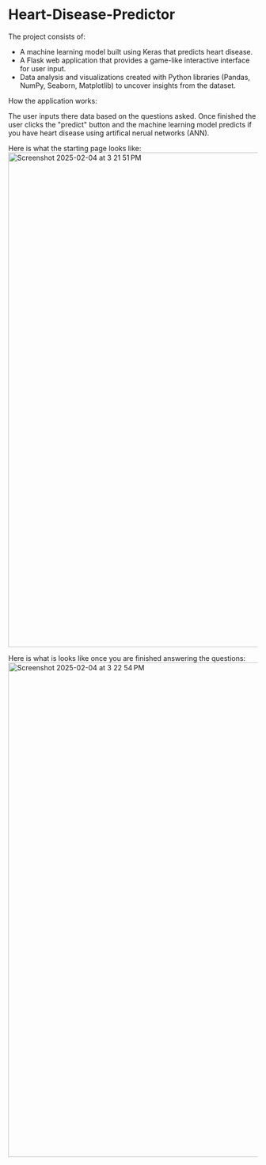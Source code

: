 # Heart-Disease-Predictor
The project consists of:
- A machine learning model built using Keras that predicts heart disease.
- A Flask web application that provides a game-like interactive interface for user input.
- Data analysis and visualizations created with Python libraries (Pandas, NumPy, Seaborn, Matplotlib) to uncover insights from the dataset.

How the application works:

The user inputs there data based on the questions asked. Once finished the user clicks the "predict" button and the machine learning model predicts if you have heart disease using artifical nerual networks (ANN). 

Here is what the starting page looks like:
<img width="1000" alt="Screenshot 2025-02-04 at 3 21 51 PM" src="https://github.com/user-attachments/assets/0ba017a2-f067-482d-82b0-d49fe0e6e0ba" />

Here is what is looks like once you are finished answering the questions:
<img width="1000" alt="Screenshot 2025-02-04 at 3 22 54 PM" src="https://github.com/user-attachments/assets/7a49d991-e854-4e10-9974-9758463d7a0c" />
